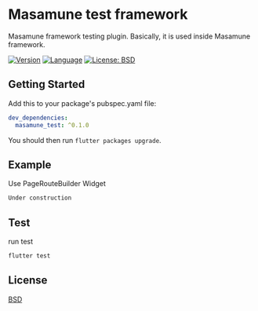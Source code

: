 # Masamune test framework

Masamune framework testing plugin.
Basically, it is used inside Masamune framework.

[![Version](https://img.shields.io/badge/version-0.1.6-blue.svg)](https://mathru.net)
[![Language](https://img.shields.io/badge/language-dart-blue.svg)](https://dart.dev/)
[![License: BSD](https://img.shields.io/badge/license-BSD-purple.svg)](https://opensource.org/licenses/BSD-3-Clause)

## Getting Started

Add this to your package's pubspec.yaml file:
```yaml
dev_dependencies:
  masamune_test: ^0.1.0
```
You should then run `flutter packages upgrade`.

## Example

Use PageRouteBuilder Widget
```dart
Under construction
```

## Test

run test
```bash
flutter test
```

## License

[BSD](LICENSE)